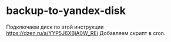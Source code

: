 # backup-to-yandex-disk

Подключаем диск по этой инструкции https://dzen.ru/a/YYP5J6XBjA0W_REi
Добавляем скрипт в cron.
